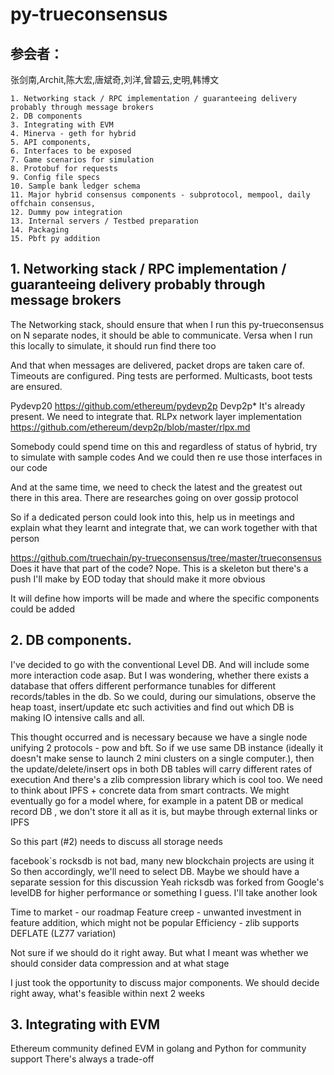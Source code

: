 # py-trueconsensus
## 参会者：
张剑南,Archit,陈大宏,唐斌奇,刘洋,曾碧云,史明,韩博文 

```
1. Networking stack / RPC implementation / guaranteeing delivery probably through message brokers
2. DB components
3. Integrating with EVM
4. Minerva - geth for hybrid
5. API components, 
6. Interfaces to be exposed 
7. Game scenarios for simulation
8. Protobuf for requests 
9. Config file specs
10. Sample bank ledger schema 
11. Major hybrid consensus components - subprotocol, mempool, daily offchain consensus, 
12. Dummy pow integration
13. Internal servers / Testbed preparation
14. Packaging 
15. Pbft py addition
```


## 1. Networking stack / RPC implementation / guaranteeing delivery probably through message brokers

The Networking stack, should ensure that when I run this py-trueconsensus on N separate nodes, it should be able to communicate. Versa when I run this locally to simulate, it should run find there too

And that when messages are delivered, packet drops are taken care of. Timeouts are configured. Ping tests are performed. Multicasts, boot tests are ensured.

Pydevp20 https://github.com/ethereum/pydevp2p
Devp2p*
It's already present. We need to integrate that. 
RLPx network layer implementation https://github.com/ethereum/devp2p/blob/master/rlpx.md

Somebody could spend time on this and regardless of status of hybrid, try to simulate with sample codes 
And we could then re use those interfaces in our code

And at the same time, we need to check the latest and the greatest out there in this area. There are researches going on over gossip protocol

So if a dedicated person could look into this, help us in meetings and explain what they learnt and integrate that, we can work together with that person

https://github.com/truechain/py-trueconsensus/tree/master/trueconsensus Does it have that part of the code?
Nope. This is a skeleton but there's a push I'll make by EOD today that should make it more obvious

It will define how imports will be made and where the specific components could be added

## 2. DB components. 
I've decided to go with the conventional Level DB. And will include some more interaction code asap. But I was wondering, whether there exists a database that offers different performance tunables for different records/tables in the db. So we could, during our simulations, observe the heap toast, insert/update etc such activities and find out which DB is making IO intensive calls and all. 

This thought occurred and is necessary because we have a single node unifying 2 protocols - pow and bft. So if we use same DB instance (ideally it doesn't make sense to launch 2 mini clusters on a single computer.), then the update/delete/insert ops in both DB tables will carry different rates of execution
And there's a zlib compression library which is cool too. We need to think about IPFS + concrete data from smart contracts. We might eventually go for a model where, for example in a patent DB or medical record DB , we don't store it all as it is, but maybe through external links or IPFS

So this part (#2) needs to discuss all storage needs

facebook`s rocksdb is not bad, many new blockchain projects are using it
So then accordingly, we'll need to select DB. Maybe we should have a separate session for this discussion
Yeah ricksdb was forked from Google's levelDB for higher performance or something I guess. I'll take another look

Time to market - our roadmap
Feature creep - unwanted investment in feature addition, which might not be popular
Efficiency - zlib supports DEFLATE (LZ77 variation)

Not sure if we should do it right away. But what I meant was whether we should consider data compression and at what stage

I just took the opportunity to discuss major components. We should decide right away, what's feasible within next 2 weeks

## 3. Integrating with EVM
Ethereum community defined EVM in golang and Python for community support
There's always a trade-off